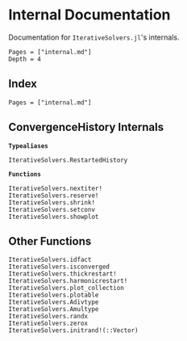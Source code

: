 # Internal Documentation

Documentation for `IterativeSolvers.jl`'s internals.

```@contents
Pages = ["internal.md"]
Depth = 4
```

## Index

```@index
Pages = ["internal.md"]
```

## ConvergenceHistory Internals

**`Typealiases`**

```@docs
IterativeSolvers.RestartedHistory
```

**`Functions`**

```@docs
IterativeSolvers.nextiter!
IterativeSolvers.reserve!
IterativeSolvers.shrink!
IterativeSolvers.setconv
IterativeSolvers.showplot
```

## Other Functions


```@docs
IterativeSolvers.idfact
IterativeSolvers.isconverged
IterativeSolvers.thickrestart!
IterativeSolvers.harmonicrestart!
IterativeSolvers.plot_collection
IterativeSolvers.plotable
IterativeSolvers.Adivtype
IterativeSolvers.Amultype
IterativeSolvers.randx
IterativeSolvers.zerox
IterativeSolvers.initrand!(::Vector)
```
